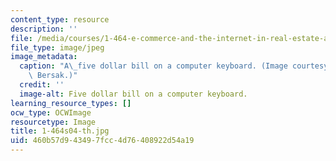 ```yaml
---
content_type: resource
description: ''
file: /media/courses/1-464-e-commerce-and-the-internet-in-real-estate-and-construction-spring-2004/460b57d943497fcc4d76408922d54a19_1-464s04-th.jpg
file_type: image/jpeg
image_metadata:
  caption: "A\_five dollar bill on a computer keyboard. (Image courtesy of Daniel\
    \ Bersak.)"
  credit: ''
  image-alt: Five dollar bill on a computer keyboard.
learning_resource_types: []
ocw_type: OCWImage
resourcetype: Image
title: 1-464s04-th.jpg
uid: 460b57d9-4349-7fcc-4d76-408922d54a19
---
```

